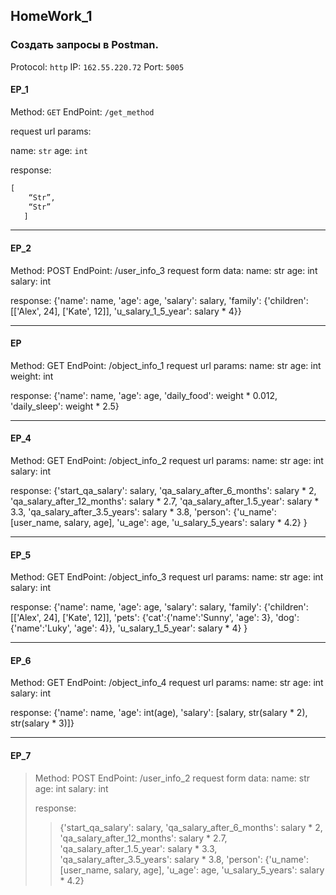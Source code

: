 ## HomeWork_1

### Создать запросы в Postman.

Protocol: `http`
IP: `162.55.220.72`
Port: `5005`

#### EP_1

Method: `GET`
EndPoint: `/get_method`

request url params:

name: `str`
age: `int`

response: 

```python
[
    “Str”,
    “Str”
   ]
```   

___

#### EP_2
Method: POST
EndPoint: /user_info_3
request form data: 
 name: str
 age: int
 salary: int

response: 
{'name': name,
          'age': age,
          'salary': salary,
          'family': {'children': [['Alex', 24], ['Kate', 12]],
                     'u_salary_1_5_year': salary * 4}}


____

#### EP
Method: GET
EndPoint: /object_info_1
request url params: 
 name: str
 age: int
 weight: int

response: 
{'name': name,
          'age': age,
          'daily_food': weight * 0.012,
          'daily_sleep': weight * 2.5}


___

#### EP_4
Method: GET
EndPoint: /object_info_2
request url params: 
 name: str
 age: int
 salary: int

response: 
{'start_qa_salary': salary,
          'qa_salary_after_6_months': salary * 2,
          'qa_salary_after_12_months': salary * 2.7,
          'qa_salary_after_1.5_year': salary * 3.3,
          'qa_salary_after_3.5_years': salary * 3.8,
          'person': {'u_name': [user_name, salary, age],
                     'u_age': age,
                     'u_salary_5_years': salary * 4.2}
          }


___

#### EP_5
Method: GET
EndPoint: /object_info_3
request url params: 
 name: str
 age: int
 salary: int

response: 
{'name': name,
          'age': age,
          'salary': salary,
          'family': {'children': [['Alex', 24], ['Kate', 12]],
                     'pets': {'cat':{'name':'Sunny',
                                     'age': 3},
                              'dog':{'name':'Luky',
                                     'age': 4}},
                     'u_salary_1_5_year': salary * 4}
          }


___

#### EP_6
Method: GET
EndPoint: /object_info_4
request url params: 
 name: str
 age: int
 salary: int

response: 
{'name': name,
          'age': int(age),
          'salary': [salary, str(salary * 2), str(salary * 3)]}


___

#### EP_7

> Method: POST
> EndPoint: /user_info_2
> request form data: 
> name: str
> age: int
> salary: int
>
> response: 
>>  {'start_qa_salary': salary,
>>          'qa_salary_after_6_months': salary * 2,
>>          'qa_salary_after_12_months': salary * 2.7,
>>          'qa_salary_after_1.5_year': salary * 3.3,
>>          'qa_salary_after_3.5_years': salary * 3.8,
>>          'person': {'u_name': [user_name, salary, age],
>>                     'u_age': age,
>>                     'u_salary_5_years': salary * 4.2}
